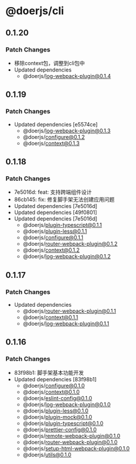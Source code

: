 # @doerjs/cli

## 0.1.20

### Patch Changes

- 移除context包，调整到cli包中
- Updated dependencies
  - @doerjs/log-webpack-plugin@0.1.4

## 0.1.19

### Patch Changes

- Updated dependencies [e5574ce]
  - @doerjs/log-webpack-plugin@0.1.3
  - @doerjs/configure@0.1.2
  - @doerjs/context@0.1.3

## 0.1.18

### Patch Changes

- 7e5016d: feat: 支持跨端组件设计
- 86cb145: fix: 修复脚手架无法创建应用问题
- Updated dependencies [7e5016d]
- Updated dependencies [49f0801]
- Updated dependencies [7e5016d]
  - @doerjs/plugin-typescript@0.1.1
  - @doerjs/plugin-less@0.1.1
  - @doerjs/configure@0.1.1
  - @doerjs/router-webpack-plugin@0.1.2
  - @doerjs/context@0.1.2
  - @doerjs/log-webpack-plugin@0.1.2

## 0.1.17

### Patch Changes

- Updated dependencies
  - @doerjs/router-webpack-plugin@0.1.1
  - @doerjs/context@0.1.1
  - @doerjs/log-webpack-plugin@0.1.1

## 0.1.16

### Patch Changes

- 83f98b1: 脚手架基本功能开发
- Updated dependencies [83f98b1]
  - @doerjs/configure@0.1.0
  - @doerjs/context@0.1.0
  - @doerjs/eslint-config@0.1.0
  - @doerjs/log-webpack-plugin@0.1.0
  - @doerjs/plugin-less@0.1.0
  - @doerjs/plugin-mock@0.1.0
  - @doerjs/plugin-typescript@0.1.0
  - @doerjs/prettier-config@0.1.0
  - @doerjs/remote-webpack-plugin@0.1.0
  - @doerjs/router-webpack-plugin@0.1.0
  - @doerjs/setup-html-webpack-plugin@0.1.0
  - @doerjs/utils@0.1.0
